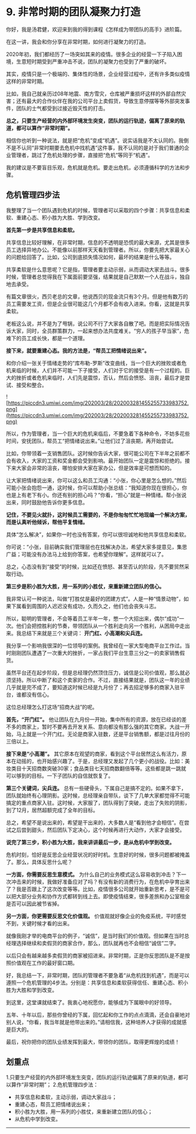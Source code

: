 # 9. 非常时期的团队凝聚力打造

你好，我是汤君健，欢迎来到我的得到课程《怎样成为带团队的高手》进阶篇。

在这一讲，我会和你分享在非常时期，如何进行凝聚力的打造。

2020年初，我们都经历了一场突如其来的疫情。很多企业的经营一下子陷入困境，生意短时期受到严重冲击不说，团队的凝聚力也受到了严重的破坏。

其实，疫情只是一个极端的、集体性的场景，企业经营过程中，还有许多类似疫情这样的非常时期。

比如，我自己就亲历过08年地震、南方雪灾，仓库被严重损坏这样的外部自然灾害；还有最大的合作伙伴在我的公司平台上卖假货，导致生意停摆等等外部突发事件，团队的士气都受到过接近毁灭性的打击。

 **总之，只要生产经营的内外部环境发生突变，团队的运行轨迹，偏离了原来的轨道，都可以算作“非常时期”。**

相信你也听到一种说法，就是把“危机”变成“机遇”。说实话我是不太认同的。我倒不是不认同“非常时期要去危机中找机遇”这件事，我不认同的是对于我们普通的企业管理者，跳过了危机处理的步骤，直接把“危机”等同于“机遇”。

我的建议是不要盲目乐观，危机就是危机。要走出危机，必须遵循科学的方法和步骤。

## 危机管理四步法

我整理了当一个团队遇到危机的时候，管理者可以采取的四个步骤：共享信息和柔软、重建心态、积小胜为大胜、学到改变。

 **首先第一步是共享信息和柔软。**

共享信息比较好理解，在非常时期，信息的不透明是恐慌的最大来源，尤其是很多员工选择异地办公。不能像以前那样天天看到管理者。所以，你要先把大家最关心的问题给回答了。比如，公司到底损失情况如何，最坏的结果是什么等等。

共享柔软是什么意思呢？它是指，管理者要主动示弱，从而调动大家去战斗。很多时候，管理者总觉得我在下属面前要坚强，结果就是自己默默一个人在战斗，独自地去承受。

有篇文章很火，西贝老总的文章，他说西贝的现金流只有3个月。但是他有数万的员工需要发工资，但是企业很可能这几个月都不会有收入进来。你看，这就是共享柔软。

老板这么说，并不是为了甩锅，说公司不行了大家各自散了吧。而是把实际情况告诉大家，同时，全员群策群力，一起来想办法共度难关。“穷人的孩子早当家”，危难下的员工成长快，都是一个道理。

 **接下来，就要重建心态。我的方法是，“帮员工把情绪说出来”。**

和你介绍一张关于情绪走势的“库布勒-罗斯”改变曲线，当一个巨大的挫败或者危机来临的时候，人们并不可能一下子接受，人们对于它的接受是有一个过程的。巨大的挫折或者危机来临时，人们先是震惊，否认，然后会愤怒、沮丧，最后才是尝试、接受和整合。

![https://piccdn3.umiwi.com/img/202003/28/202003281455255733983752.png](https://piccdn3.umiwi.com/img/202003/28/202003281455255733983752.png)

所以，作为管理者，当一个巨大的危机来临后，不要急着下各种命令，不妨多花些时间，安抚团队，帮员工“把情绪说出来。”让他们过了沮丧期，再开始尝试。

比如，你带领着一支销售团队。这时候你告诉大家，很可能公司在下半年之前都不会有收入，大家的工资和奖金都会受到影响。最开始团队一定是震惊和拒绝的。接下来大家会非常的沮丧，哪怕安排大家在家办公，但是效率是可想而知的。

让大家把情绪说出来，你可以这么和员工沟通：“小张，你心里是怎么想的。”然后可能小张会抱怨一通，这时候，你可以帮助小张总结：“我知道你现在很担心，你也是上有老下有小。你还有别的担心吗？”你看，“担心”就是一种情绪。帮小张说出来，同时鼓励他告诉你更多信息。

 **记住，不要见火就扑，这时候员工需要的，不是你匆匆忙忙地现编一个解决方案，而是认真听他倾诉，帮他平复情绪。**

具体“怎么解决”，如果你一时也没有答案，你可以很坦诚地和他共享信息和柔软。

你可说：“小张，目前确实我们管理层也在找解决办法，希望大家多提意见，集思广益；可能没有办法马上给到你答案，也希望你理解”。这样就可以了。

总之，心态没有到“接受”的时候，比如还在愤怒、甚至否认的阶段，先不要贸然采取行动。

 **第三步是积小胜为大胜，用一系列的小胜仗，来重新建立团队的信心。**

我非常认可一种说法，叫做“打胜仗是最好的团建方式”。人是一种“情景动物”，如果下属看到周围的人迟迟没有成功，久而久之，他们也会丧失斗志。

所以，聪明的管理者，不会等着员工半年一年，憋一个大招出来，偶尔“成功”一次。他们会把控胜利的节奏，带领团队从一个胜利走向另一个胜利，从困局中走出来。我总结下来就是三个关键词： **开门红、小高潮和尖兵连。**

我分享一个影响我很深的一位领导的案例。我曾经在一家大型电商平台工作过。当时刚刚团队遭遇了一次重大的挫折，一家占我们平台生意三分之一的卖家销售假货。

虽然平台还在起步阶段，但是总经理仍然顶住压力，诚信是公司价值观，那么就必须坚持。所以中断了和这个卖家的合作。不过，直接结果就是，团队这一年的业绩几乎就是完不成了，要知道这时候已经是九月份了；再去招足够多的商家入驻平台，谁都没有信心。

这位总经理怎么打这场“招商大战”的呢。

 **首先，“开门红”。** 他让团队在九月份一开始，集中所有的资源，放在已经谈的差不多的商家上，暂时不要再去开发关系、意向都没有那么强的其它商家。大战一开始，马上就是一个开门红。无论是商家入驻数，还是平台销售额，都是过往月份的三倍以上。

 **接下来是“小高潮”。** 其它原本在观望的商家，看到这个平台居然这么有活力，原本在动摇的，也开始感兴趣了。于是，总经理又发起了几个更小的战役。比如：美妆类目十天招商数突破30家；食品类目七天招商数翻倍等等。这些都是跳一跳就可以够到的目标。一下子团队的自信就恢复了。

 **第三个关键词，尖兵连。** 总有一些硬骨头，下属自己是搞不定的。如果不拿下，团队就始终有心理阴影。这时候，总经理亲自带队，谈下了几单大家都觉得不可能搞定的重点商家入驻。这时候，大家服了，团队得到了突破，走出了失败的阴影，到了12月，居然超额完成了全年的目标。

总之，希望不是说出来的，希望是干出来的，大多数人是“看到他才会相信”。在尝试之后尝到甜头，然后团队下定决心，这个时候再进行大动作，大家才会接受。

 **说完了第三步，积小胜为大胜，我来讲讲最后一步，是从危机中学到改变。**

危机时刻，恰好是反思企业经营状况的好时机。生意好的时候，很多问题都被掩盖了。那么，具体反思什么呢？

 **一方面，你需要反思生意模式。** 为什么自己的业务模式这么容易收到冲击？下一次冲击来的时候，我做好准备应对了吗？有没有新的消费行为，在危机中孕育出来了？我是否跟上了这次改变等等。比如，疫情很多公司就开始重新思考，是不是可以把大部分业务和协作方式都转到线上去。即使疫情结束，很多差旅和办公室租金是否可以因此被节省掉。

 **另一方面，你更需要反思文化价值观。** 价值观就好像企业的免疫系统，平时感觉不到，关键时候才看的出来。

就像我刚才举的电商平台的例子，“诚信”，是当时我们的价值观。但如果在当时总经理选择继续和卖假货的商家合作，那么，团队就再也不会相信“诚信”二字。

以后只会有越来越多卖假货的商家被招进来。非常时期，正是你反思团队是不是按照价值观在工作的最好窗口期。

好，我总结一下，非常时期，团队的管理者不要急着“从危机找到机遇”，而是可以遵照一个危机管理的4步法。分别是：共享信息和柔软获得信任、重建心态、积小胜为大胜和学到改变。

到这里，这堂课就结束了。我衷心地祝愿你，能够成为下属眼中的好领导。

五年、十年以后，那些你曾经的下属，回忆起和你工作的点点滴滴，还会自豪地对别人说，“你看，我当年就是他带出来的。”请相信我，这种培养人才获得的成就感是巨大的。

最后，祝你把你的团队业绩发挥到最大，带领你的团队，取得更辉煌的成绩！

## 划重点

1.只要生产经营的内外部环境发生突变，团队的运行轨迹偏离了原来的轨道，都可以算作“非常时期”；
2.危机管理四步法：
- 共享信息和柔软，主动示弱，调动大家战斗；
- 重建心态，帮员工把情绪说出来；
- 积小胜为大胜，用一系列的小胜仗，来重新建立团队的信心；
- 从危机中学到改变。

---
